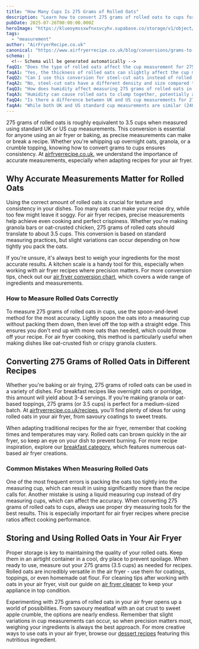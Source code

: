 ```yaml
---
title: "How Many Cups Is 275 Grams of Rolled Oats"
description: "Learn how to convert 275 grams of rolled oats to cups for perfect baking and air frying every time. Get precise measurements in seconds!"
pubDate: 2025-07-26T00:00:00.000Z
heroImage: "https://klueoymssxwfnxsvcyhv.supabase.co/storage/v1/object/public/Shmucket/how-many-cups-is-275-grams-of-rolled-oats.png"
tags:
  - "measurement"
author: "AirFryerRecipe.co.uk"
canonical: "https://www.airfryerrecipe.co.uk/blog/conversions/grams-to-cups/how-many-cups-is-275-grams-of-rolled-oats"
schema: |
  <!-- Schema will be generated automatically -->
faqQ1: "Does the type of rolled oats affect the cup measurement for 275 grams?"
faqA1: "Yes, the thickness of rolled oats can slightly affect the cup measurement. Thicker rolled oats may take up more space in the cup compared to quick oats, meaning you might get slightly fewer cups per 275 grams. However, the difference is usually minimal - about 3.5 cups remains a reliable estimate for most types of rolled oats in standard recipes."
faqQ2: "Can I use this conversion for steel-cut oats instead of rolled oats?"
faqA2: "No, steel-cut oats have a different density and size compared to rolled oats. 275 grams of steel-cut oats would yield fewer cups than rolled oats because they're more compact. For steel-cut oats, you'd get approximately 2.75 cups for the same weight. Always check specific conversion charts when switching between oat types in recipes."
faqQ3: "How does humidity affect measuring 275 grams of rolled oats in cups?"
faqA3: "Humidity can cause rolled oats to clump together, potentially affecting your cup measurements. In humid conditions, oats may pack more tightly, meaning you could end up with more oats per cup than intended. For the most accurate measurement of 275 grams in humid weather, it's best to weigh your oats rather than relying solely on cup measurements."
faqQ4: "Is there a difference between UK and US cup measurements for 275 grams of rolled oats?"
faqA4: "While both UK and US standard cup measurements are similar (240ml vs 237ml), the difference is negligible when measuring 275 grams of rolled oats. You'll get approximately 3.5 cups in either measurement system. However, if using Australian cups (250ml), you might get slightly fewer cups for the same weight of oats. For precision in air fryer recipes, sticking to weight measurements is always best."
---
```

<p>275 grams of rolled oats is roughly equivalent to 3.5 cups when measured using standard UK or US cup measurements. This conversion is essential for anyone using an air fryer or baking, as precise measurements can make or break a recipe. Whether you're whipping up overnight oats, granola, or a crumble topping, knowing how to convert grams to cups ensures consistency. At <a href="https://www.airfryerrecipe.co.uk">airfryerrecipe.co.uk</a>, we understand the importance of accurate measurements, especially when adapting recipes for your air fryer.</p>

<h2>Why Accurate Measurements Matter for Rolled Oats</h2>
<p>Using the correct amount of rolled oats is crucial for texture and consistency in your dishes. Too many oats can make your recipe dry, while too few might leave it soggy. For air fryer recipes, precise measurements help achieve even cooking and perfect crispiness. Whether you're making granola bars or oat-crusted chicken, 275 grams of rolled oats should translate to about 3.5 cups. This conversion is based on standard measuring practices, but slight variations can occur depending on how tightly you pack the oats.</p>

<p>If you're unsure, it's always best to weigh your ingredients for the most accurate results. A kitchen scale is a handy tool for this, especially when working with air fryer recipes where precision matters. For more conversion tips, check out our <a href="https://www.airfryerrecipe.co.uk/air-fryer-conversion-chart">air fryer conversion chart</a>, which covers a wide range of ingredients and measurements.</p>

<h3>How to Measure Rolled Oats Correctly</h3>
<p>To measure 275 grams of rolled oats in cups, use the spoon-and-level method for the most accuracy. Lightly spoon the oats into a measuring cup without packing them down, then level off the top with a straight edge. This ensures you don't end up with more oats than needed, which could throw off your recipe. For air fryer cooking, this method is particularly useful when making dishes like oat-crusted fish or crispy granola clusters.</p>

<h2>Converting 275 Grams of Rolled Oats in Different Recipes</h2>
<p>Whether you're baking or air frying, 275 grams of rolled oats can be used in a variety of dishes. For breakfast recipes like overnight oats or porridge, this amount will yield about 3-4 servings. If you're making granola or oat-based toppings, 275 grams (or 3.5 cups) is perfect for a medium-sized batch. At <a href="https://www.airfryerrecipe.co.uk/recipes">airfryerrecipe.co.uk/recipes</a>, you'll find plenty of ideas for using rolled oats in your air fryer, from savoury coatings to sweet treats.</p>

<p>When adapting traditional recipes for the air fryer, remember that cooking times and temperatures may vary. Rolled oats can brown quickly in the air fryer, so keep an eye on your dish to prevent burning. For more recipe inspiration, explore our <a href="https://www.airfryerrecipe.co.uk/recipe-category/breakfast">breakfast category</a>, which features numerous oat-based air fryer creations.</p>

<h3>Common Mistakes When Measuring Rolled Oats</h3>
<p>One of the most frequent errors is packing the oats too tightly into the measuring cup, which can result in using significantly more than the recipe calls for. Another mistake is using a liquid measuring cup instead of dry measuring cups, which can affect the accuracy. When converting 275 grams of rolled oats to cups, always use proper dry measuring tools for the best results. This is especially important for air fryer recipes where precise ratios affect cooking performance.</p>

<h2>Storing and Using Rolled Oats in Your Air Fryer</h2>
<p>Proper storage is key to maintaining the quality of your rolled oats. Keep them in an airtight container in a cool, dry place to prevent spoilage. When ready to use, measure out your 275 grams (3.5 cups) as needed for recipes. Rolled oats are incredibly versatile in the air fryer - use them for coatings, toppings, or even homemade oat flour. For cleaning tips after working with oats in your air fryer, visit our guide on <a href="https://www.airfryerrecipe.co.uk/air-fryer-cleaner">air fryer cleaner</a> to keep your appliance in top condition.</p>

<p>Experimenting with 275 grams of rolled oats in your air fryer opens up a world of possibilities. From savoury meatloaf with an oat crust to sweet apple crumble, the options are nearly endless. Remember that slight variations in cup measurements can occur, so when precision matters most, weighing your ingredients is always the best approach. For more creative ways to use oats in your air fryer, browse our <a href="https://www.airfryerrecipe.co.uk/recipe-category/dessert">dessert recipes</a> featuring this nutritious ingredient.</p>
